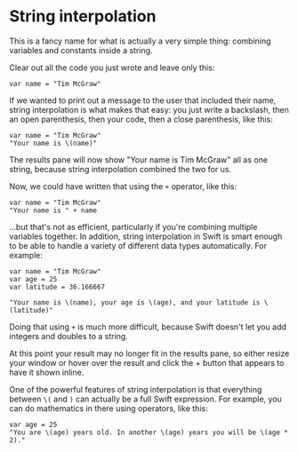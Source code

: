 # String interpolation

<!-- YOUTUBE: 3-I43GvrzsA -->

This is a fancy name for what is actually a very simple thing: combining variables and constants inside a string.

Clear out all the code you just wrote and leave only this:

    var name = "Tim McGraw"

If we wanted to print out a message to the user that included their name, string interpolation is what makes that easy: you just write a backslash, then an open parenthesis, then your code, then a close parenthesis, like this:

    var name = "Tim McGraw"
    "Your name is \(name)"

The results pane will now show "Your name is Tim McGraw" all as one string, because string interpolation combined the two for us.

Now, we could have written that using the `+` operator, like this:

    var name = "Tim McGraw"
    "Your name is " + name

…but that's not as efficient, particularly if you're combining multiple variables together. In addition, string interpolation in Swift is smart enough to be able to handle a variety of different data types automatically. For example:

    var name = "Tim McGraw"
    var age = 25
    var latitude = 36.166667

    "Your name is \(name), your age is \(age), and your latitude is \(latitude)"

Doing that using `+` is much more difficult, because Swift doesn't let you add integers and doubles to a string.

At this point your result may no longer fit in the results pane, so either resize your window or hover over the result and click the + button that appears to have it shown inline.

One of the powerful features of string interpolation is that everything between `\(` and `)` can actually be a full Swift expression. For example, you can do mathematics in there using operators, like this:

    var age = 25
    "You are \(age) years old. In another \(age) years you will be \(age * 2)."
